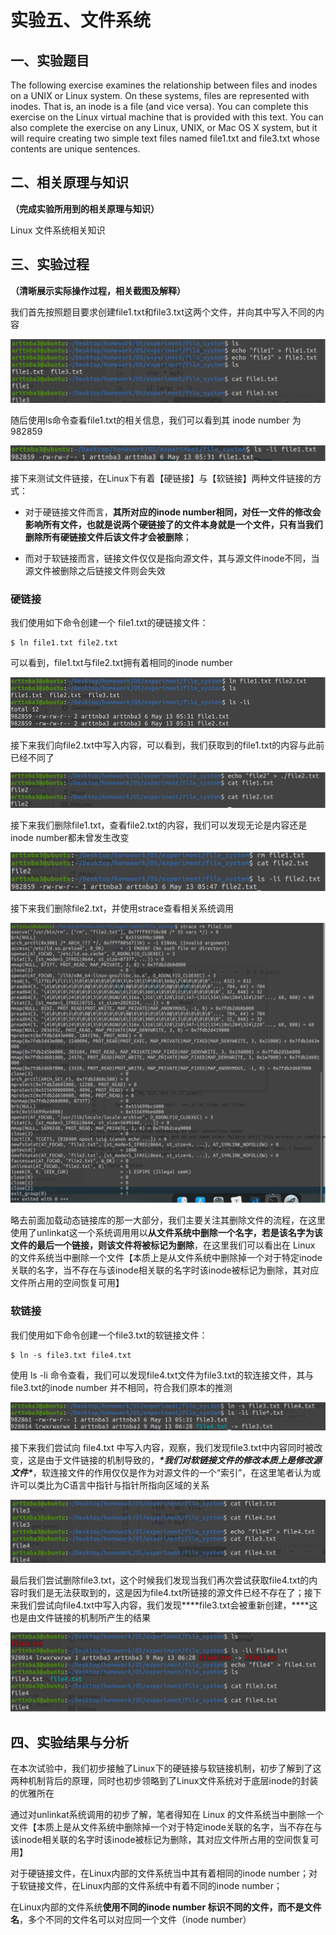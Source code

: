 # 实验五、**文件系统**

## **一、实验题目**

The following exercise examines the relationship between files and inodes on a UNIX or Linux system. On these systems, files are represented with inodes. That is, an inode is a file (and vice versa). You can complete this exercise on the Linux virtual machine that is provided with this text. You can also complete the exercise on any Linux, UNIX, or Mac OS X system, but it will require creating two simple text files named file1.txt and file3.txt whose contents are unique sentences.

## **二、相关原理与知识**

**（完成实验所用到的相关原理与知识）**

Linux 文件系统相关知识

## **三、实验过程**

**（清晰展示实际操作过程，相关截图及解释）**

我们首先按照题目要求创建file1.txt和file3.txt这两个文件，并向其中写入不同的内容

![img](./pic/wps4.jpg) 

随后使用ls命令查看file1.txt的相关信息，我们可以看到其 inode number 为 982859

![img](./pic/wps5.jpg) 

接下来测试文件链接，在Linux下有着【硬链接】与【软链接】两种文件链接的方式：

- 对于硬链接文件而言，**其所对应的inode number相同，对任一文件的修改会影响所有文件，也就是说两个硬链接了的文件本身就是一个文件，只有当我们删除所有硬链接文件后该文件才会被删除**；

- 而对于软链接而言，链接文件仅仅是指向源文件，其与源文件inode不同，当源文件被删除之后链接文件则会失效

### 硬链接

我们使用如下命令创建一个 file1.txt的硬链接文件：

```shell
$ ln file1.txt file2.txt
```

可以看到，file1.txt与file2.txt拥有着相同的inode number

![img](./pic/wps6.jpg) 

接下来我们向file2.txt中写入内容，可以看到，我们获取到的file1.txt的内容与此前已经不同了

![img](./pic/wps7.jpg) 

接下来我们删除file1.txt，查看file2.txt的内容，我们可以发现无论是内容还是inode number都未曾发生改变

![img](./pic/wps8.jpg) 

接下来我们删除file2.txt，并使用strace查看相关系统调用

![img](./pic/wps9.jpg) 

略去前面加载动态链接库的那一大部分，我们主要关注其删除文件的流程，在这里使用了unlinkat这一个系统调用用以**从文件系统中删除一个名字，若是该名字为该文件的最后一个链接，则该文件将被标记为删除**，在这里我们可以看出在 Linux 的文件系统当中删除一个文件【本质上是从文件系统中删除掉一个对于特定inode关联的名字，当不存在与该inode相关联的名字时该inode被标记为删除，其对应文件所占用的空间恢复可用】

### 软链接

我们使用如下命令创建一个file3.txt的软链接文件：

```shell
$ ln -s file3.txt file4.txt
```

使用 ls -li 命令查看，我们可以发现file4.txt文件为file3.txt的软连接文件，其与file3.txt的inode number 并不相同，符合我们原本的推测

![img](./pic/wps10.jpg) 

接下来我们尝试向 file4.txt 中写入内容，观察，我们发现file3.txt中内容同时被改变，这是由于文件链接的机制导致的，***\*我们对软链接文件的修改本质上是修改源文件\****，软连接文件的作用仅仅是作为对源文件的一个“索引”，在这里笔者认为或许可以类比为C语言中指针与指针所指向区域的关系

![img](./pic/wps11.jpg) 

最后我们尝试删除file3.txt，这个时候我们发现当我们再次尝试获取file4.txt的内容时我们是无法获取到的，这是因为file4.txt所链接的源文件已经不存在了；接下来我们尝试向file4.txt中写入内容，我们发现***\*file3.txt会被重新创建，\****这也是由文件链接的机制所产生的结果

![img](./pic/wps12.jpg)

## **四、实验结果与分析**

在本次试验中，我们初步接触了Linux下的硬链接与软链接机制，初步了解到了这两种机制背后的原理，同时也初步领略到了Linux文件系统对于底层inode的封装的优雅所在

通过对unlinkat系统调用的初步了解，笔者得知在 Linux 的文件系统当中删除一个文件【本质上是从文件系统中删除掉一个对于特定inode关联的名字，当不存在与该inode相关联的名字时该inode被标记为删除，其对应文件所占用的空间恢复可用】

对于硬链接文件，在Linux内部的文件系统当中其有着相同的inode number；对于软链接文件，在Linux内部的文件系统中有着不同的inode number；

在Linux内部的文件系统**使用不同的inode number 标识不同的文件，而不是文件名**，多个不同的文件名可以对应同一个文件（inode number）